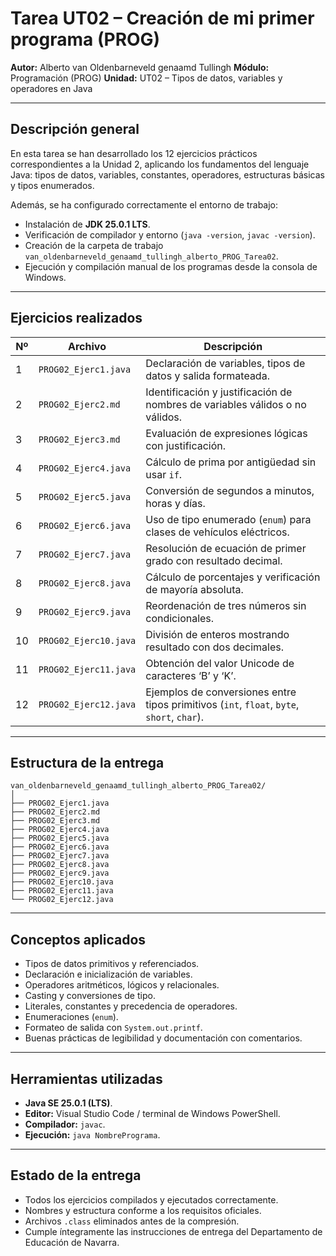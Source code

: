 # Tarea UT02 – Creación de mi primer programa (PROG)

**Autor:** Alberto van Oldenbarneveld genaamd Tullingh
**Módulo:** Programación (PROG)
**Unidad:** UT02 – Tipos de datos, variables y operadores en Java

---

## Descripción general

En esta tarea se han desarrollado los 12 ejercicios prácticos correspondientes a la Unidad 2, aplicando los fundamentos del lenguaje Java: tipos de datos, variables, constantes, operadores, estructuras básicas y tipos enumerados.

Además, se ha configurado correctamente el entorno de trabajo:

* Instalación de **JDK 25.0.1 LTS**.
* Verificación de compilador y entorno (`java -version`, `javac -version`).
* Creación de la carpeta de trabajo `van_oldenbarneveld_genaamd_tullingh_alberto_PROG_Tarea02`.
* Ejecución y compilación manual de los programas desde la consola de Windows.

---

## Ejercicios realizados

| Nº | Archivo               | Descripción                                                                                |
| -- | --------------------- | ------------------------------------------------------------------------------------------ |
| 1  | `PROG02_Ejerc1.java`  | Declaración de variables, tipos de datos y salida formateada.                              |
| 2  | `PROG02_Ejerc2.md`    | Identificación y justificación de nombres de variables válidos o no válidos.               |
| 3  | `PROG02_Ejerc3.md`    | Evaluación de expresiones lógicas con justificación.                                       |
| 4  | `PROG02_Ejerc4.java`  | Cálculo de prima por antigüedad sin usar `if`.                                             |
| 5  | `PROG02_Ejerc5.java`  | Conversión de segundos a minutos, horas y días.                                            |
| 6  | `PROG02_Ejerc6.java`  | Uso de tipo enumerado (`enum`) para clases de vehículos eléctricos.                        |
| 7  | `PROG02_Ejerc7.java`  | Resolución de ecuación de primer grado con resultado decimal.                              |
| 8  | `PROG02_Ejerc8.java`  | Cálculo de porcentajes y verificación de mayoría absoluta.                                 |
| 9  | `PROG02_Ejerc9.java`  | Reordenación de tres números sin condicionales.                                            |
| 10 | `PROG02_Ejerc10.java` | División de enteros mostrando resultado con dos decimales.                                 |
| 11 | `PROG02_Ejerc11.java` | Obtención del valor Unicode de caracteres ‘B’ y ‘K’.                                       |
| 12 | `PROG02_Ejerc12.java` | Ejemplos de conversiones entre tipos primitivos (`int`, `float`, `byte`, `short`, `char`). |

---

## Estructura de la entrega

```
van_oldenbarneveld_genaamd_tullingh_alberto_PROG_Tarea02/
│
├── PROG02_Ejerc1.java
├── PROG02_Ejerc2.md
├── PROG02_Ejerc3.md
├── PROG02_Ejerc4.java
├── PROG02_Ejerc5.java
├── PROG02_Ejerc6.java
├── PROG02_Ejerc7.java
├── PROG02_Ejerc8.java
├── PROG02_Ejerc9.java
├── PROG02_Ejerc10.java
├── PROG02_Ejerc11.java
└── PROG02_Ejerc12.java
```

---

## Conceptos aplicados

* Tipos de datos primitivos y referenciados.
* Declaración e inicialización de variables.
* Operadores aritméticos, lógicos y relacionales.
* Casting y conversiones de tipo.
* Literales, constantes y precedencia de operadores.
* Enumeraciones (`enum`).
* Formateo de salida con `System.out.printf`.
* Buenas prácticas de legibilidad y documentación con comentarios.

---

## Herramientas utilizadas

* **Java SE 25.0.1 (LTS)**.
* **Editor:** Visual Studio Code / terminal de Windows PowerShell.
* **Compilador:** `javac`.
* **Ejecución:** `java NombrePrograma`.

---

## Estado de la entrega

* Todos los ejercicios compilados y ejecutados correctamente.
* Nombres y estructura conforme a los requisitos oficiales.
* Archivos `.class` eliminados antes de la compresión.
* Cumple íntegramente las instrucciones de entrega del Departamento de Educación de Navarra.
